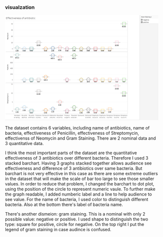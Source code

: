 ### visualzation

![image of viz](a1_sc.png)

The dataset contains 6 variables, including name of antibiotics, name of bacteria, effectiveness of Penicillin, effectiveness of Streptomycin, effectivenss of Neomycin and Gram Staining. There are 2 nominal data and 3 quantitative data.

I think the most important parts of the dataset are the quantitative effectiveness of 3 antibiotics over different bacteria. Therefore I used 3 stacked barchart. Having 3 graphs stacked together allows audience see effectiveness and difference of 3 antibiotics over same bacteria. But barchart is not very effective in this case as there are some extreme outliers in the dataset that will make the scale of bar too large to see those smaller values. In order to reduce that problem, I changed the barchart to dot plot, using the position of the circle to represent numeric vaule. To further make the graph readable, I added numberic label and a line to help audience to see value. For the name of bacteria, I used color to distinguish different bacteria. Also at the bottom there's label of bacteria name.

There's another dismeion: gram staining. This is a nominal with only 2 possible value: negative or positive. I used shape to distinguish the two type: square for positive, circle for negative. On the top right I put the legend of gram staining in case audince is confused.
